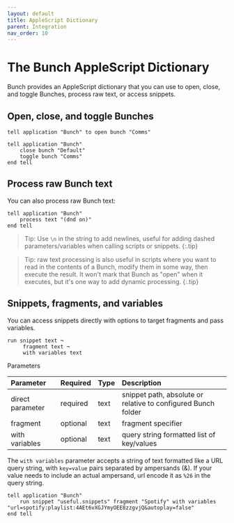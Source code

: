 ```yaml
---
layout: default
title: AppleScript Dictionary
parent: Integration
nav_order: 10
---
```

# The Bunch AppleScript Dictionary

Bunch provides an AppleScript dictionary that you can use to open, close, and toggle Bunches, process raw text, or access snippets.

## Open, close, and toggle Bunches

```applescript
tell application "Bunch" to open bunch "Comms"

tell application "Bunch"
    close bunch "Default"
    toggle bunch "Comms"
end tell
```

## Process raw Bunch text

You can also process raw Bunch text:

```applescript
tell application "Bunch"
    process text "(dnd on)"
end tell
```

> Tip: Use `\n` in the string to add newlines, useful for adding dashed parameters/variables when calling scripts or snippets.
{:.tip}

> Tip: raw text processing is also useful in scripts where you want to read in the contents of a Bunch, modify them in some way, then execute the result. It won't mark that Bunch as "open" when it executes, but it's one way to add dynamic processing.
{:.tip}

## Snippets, fragments, and variables

You can access snippets directly with options to target fragments and pass variables.

```
run snippet text ¬
     fragment text ¬
     with variables text
```

Parameters

| Parameter | Required | Type | Description |
| :--- | :--- | :--- | :--- |
direct parameter | required |    text |    snippet path, absolute or relative to configured Bunch folder |
| fragment |    optional  |  text    | fragment specifier |
| with variables | optional | text | query string formatted list of key/values |

The `with variables` parameter accepts a string of text formatted like a URL query string, with `key=value` pairs separated by ampersands (&). If your value needs to include an actual ampersand, url encode it as `%26` in the query string.

```applescript
tell application "Bunch"
    run snippet "useful.snippets" fragment "Spotify" with variables "url=spotify:playlist:4AEt6vXGJYmyOEE8zzgvjQ&autoplay=false"
end tell
```
